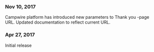 ### Nov 10, 2017
Campwire platform has introduced new parameters to Thank you -page URL. Updated documentation to reflect current URL.


### Apr 27, 2017
Initial release

